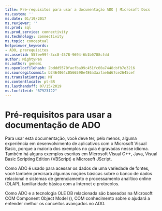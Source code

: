 ```yaml
---
title: Pré-requisitos para usar a documentação ADO | Microsoft Docs
ms.custom: ''
ms.date: 01/19/2017
ms.reviewer: ''
ms.prod: sql
ms.prod_service: connectivity
ms.technology: connectivity
ms.topic: conceptual
helpviewer_keywords:
- ADO, prerequisites
ms.assetid: 557ee99f-3cc8-4578-9694-6b1b0788cfdd
author: MightyPen
ms.author: genemi
ms.openlocfilehash: 2bddd5570faefba99c451fc60a7448cbfb7e3216
ms.sourcegitcommit: b2464064c0566590e486a3aafae6d67ce2645cef
ms.translationtype: MT
ms.contentlocale: pt-BR
ms.lasthandoff: 07/15/2019
ms.locfileid: "67923122"
---
```

# <a name="prerequisites-for-using-the-ado-documentation"></a>Pré-requisitos para usar a documentação de ADO
Para usar esta documentação, você deve ter, pelo menos, alguma experiência em desenvolvimento de aplicativos com o Microsoft Visual Basic, porque a maioria dos exemplos no guia é gravadas nesse idioma. Também há alguns exemplos escritos em Microsoft Visual C++, Java, Visual Basic Scripting Edition (VBScript) e Microsoft JScript.  
  
 Como ADO é usado para acessar os dados de uma variedade de fontes, você também precisará algumas noções básicas sobre o banco de dados relacional e sistemas de gerenciamento e processamento analítico online (OLAP), familiaridade básica com a Internet e protocolos.  
  
 Como ADO e a tecnologia OLE DB relacionada são baseados na Microsoft COM Component Object Model (), COM conhecimento sobre o ajudará a entender melhor os conceitos avançados no ADO.
